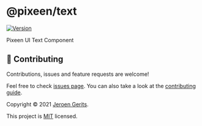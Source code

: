 # @pixeen/text

[![Version](https://img.shields.io/npm/v/@pixeen/text.svg)](https://www.npmjs.com/package/@pixeen/text)

Pixeen UI Text Component



## 🤝 Contributing

Contributions, issues and feature requests are welcome!

Feel free to check [issues page](https://github.com/pixeen/ui/issues). You can also take a look at the [contributing guide](https://github.com/pixeen/ui/blob/master/CONTRIBUTING.md).


Copyright © 2021 [Jeroen Gerits](https://github.com/pixeen).

This project is [MIT](https://github.com/pixeen/ui/blob/master/LICENSE) licensed.
